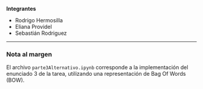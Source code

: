 **Integrantes**

* Rodrigo Hermosilla
* Eliana Providel
* Sebastián Rodriguez

------
### Nota al margen
El archivo `parte3Alternativo.ipynb` corresponde a la implementación del enunciado 3 de la tarea, utilizando una representación de Bag Of Words (BOW).
